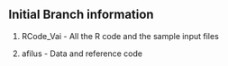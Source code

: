 Initial Branch information
--------------------------

1. RCode_Vai - All the R code and the sample input files

2. afilus - Data and reference code